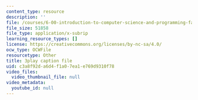 ```yaml
---
content_type: resource
description: ''
file: /courses/6-00-introduction-to-computer-science-and-programming-fall-2008/c3a8f92da6d4f1a07ea1e769d9310f78_hVHqs38fPe8.srt
file_size: 51858
file_type: application/x-subrip
learning_resource_types: []
license: https://creativecommons.org/licenses/by-nc-sa/4.0/
ocw_type: OCWFile
resourcetype: Other
title: 3play caption file
uid: c3a8f92d-a6d4-f1a0-7ea1-e769d9310f78
video_files:
  video_thumbnail_file: null
video_metadata:
  youtube_id: null
---
```

